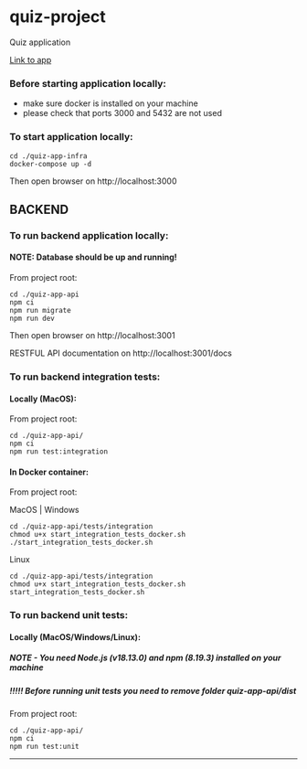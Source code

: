 # quiz-project

Quiz application

[Link to app](http://113.30.149.109:3000/)

### Before starting application locally: 

- make sure docker is installed on your machine
- please check that ports 3000 and 5432 are not used

### To start application locally:

```
cd ./quiz-app-infra
docker-compose up -d
```

Then open browser on http://localhost:3000

## BACKEND

### To run backend application locally:

#### NOTE: Database should be up and running!

From project root:
```
cd ./quiz-app-api
npm ci
npm run migrate
npm run dev

```

Then open browser on http://localhost:3001

RESTFUL API documentation on http://localhost:3001/docs

### To run backend integration tests:

#### Locally (MacOS):

From project root:
```
cd ./quiz-app-api/
npm ci
npm run test:integration
```

#### In Docker container:

From project root:

MacOS | Windows
```
cd ./quiz-app-api/tests/integration
chmod u+x start_integration_tests_docker.sh
./start_integration_tests_docker.sh
```

Linux
```
cd ./quiz-app-api/tests/integration
chmod u+x start_integration_tests_docker.sh
start_integration_tests_docker.sh
```

### To run backend unit tests:

#### Locally (MacOS/Windows/Linux):

##### NOTE - You need Node.js (v18.13.0) and npm (8.19.3) installed on your machine

##### !!!!! Before running unit tests you need to remove folder quiz-app-api/dist

From project root:
```
cd ./quiz-app-api/
npm ci
npm run test:unit
```

_____